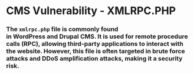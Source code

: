 # CMS Vulnerability - XMLRPC.PHP

### The `xmlrpc.php` file is commonly found in **WordPress** and **Drupal** CMS. It is used for **remote procedure calls (RPC)**, allowing third-party applications to interact with the website. However, this file is often targeted in **brute force attacks and DDoS amplification attacks**, making it a security risk.